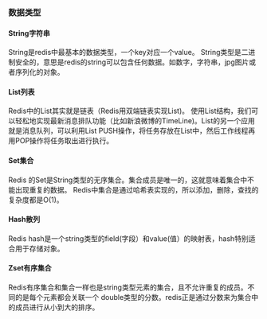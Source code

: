 

### 数据类型

#### String字符串

String是redis中最基本的数据类型，一个key对应一个value。
String类型是二进制安全的，意思是redis的string可以包含任何数据。如数字，字符串，jpg图片或者序列化的对象。

#### List列表

Redis中的List其实就是链表（Redis用双端链表实现List)。
使用List结构，我们可以轻松地实现最新消息排队功能（比如新浪微博的TimeLine)。List的另一个应用就是消息队列，可以利用List PUSH操作，将任务存放在List中，然后工作线程再用POP操作将任务取出进行执行。

#### Set集合

Redis 的Set是String类型的无序集合。集合成员是唯一的，这就意味着集合中不能出现重复的数据。
Redis中集合是通过哈希表实现的，所以添加，删除，查找的复杂度都是O(1)。

#### Hash散列

Redis hash是一个string类型的field(字段）和value(值）的映射表，hash特别适合用于存储对象。

#### Zset有序集合

Redis有序集合和集合一样也是string类型元素的集合，且不允许重复的成员。不同的是每个元素都会关联一个
double类型的分数。redis正是通过分数来为集合中的成员进行从小到大的排序。